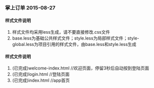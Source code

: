 <h3>掌上订单 2015-08-27</h3>

<h4>样式文件说明</h4>
<ol>
  <li>样式文件均采用less生成，请不要直接修改.css文件</li>
  <li>base.less为基础公共样式文件；style.less为局部样式文件；style-global.less为项目引用的样式文件，由base.less和style.less生成</li>
</ol>

<h4>样式文件说明</h4>
<ol>
<li>(已完成)welcome-index.html  //欢迎页面，停留3秒后自动按到登陆页面</li>
<li>(已完成)login.html //登陆页面</li>
<li>(已完成)index.html //app首页</li>
</ol>

